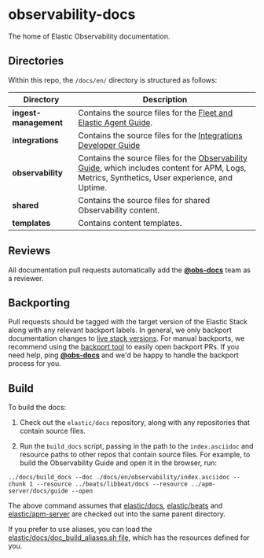 # observability-docs

The home of Elastic Observability documentation.

## Directories

Within this repo, the `/docs/en/` directory is structured as follows:

| Directory             | Description                                                                                                                                                                                                        |
|-----------------------|--------------------------------------------------------------------------------------------------------------------------------------------------------------------------------------------------------------------|
| __ingest-management__ | Contains the source files for the [Fleet and Elastic Agent Guide](https://www.elastic.co/guide/en/ingest-management/current/index.html).                                                                           |
| __integrations__      | Contains the source files for the [Integrations Developer Guide](https://www.elastic.co/guide/en/integrations-developer/current/index.html)                                                                        |
| __observability__     | Contains the source files for the [Observability Guide](https://www.elastic.co/guide/en/observability/current/index.html), which includes content for APM, Logs, Metrics, Synthetics, User experience, and Uptime. |
| __shared__            | Contains the source files for shared Observability content.                                                                                                                                                        |
| __templates__         | Contains content templates.                                                                                                                                                                                        |

## Reviews

All documentation pull requests automatically add the **[@obs-docs](https://github.com/orgs/elastic/teams/obs-docs)** team as a reviewer.

## Backporting

Pull requests should be tagged with the target version of the Elastic Stack along with any relevant backport labels. In general, we only backport documentation changes to [live stack versions](https://github.com/elastic/docs/blob/master/conf.yaml#L74). For manual backports, we recommend using the [backport tool](https://github.com/sqren/backport) to easily open backport PRs. If you need help, ping **[@obs-docs](https://github.com/orgs/elastic/teams/obs-docs)** and we'd be happy to handle the backport process for you.


## Build

To build the docs:

1. Check out the `elastic/docs` repository, along with any repositories that contain source files.

2. Run the `build_docs` script, passing in the path to the `index.asciidoc` and resource paths to other repos that contain source files. For example, to build the Observability Guide and open it in the browser, run:

```
../docs/build_docs --doc ./docs/en/observability/index.asciidoc --chunk 1 --resource ../beats/libbeat/docs --resource ../apm-server/docs/guide --open
```

The above command assumes that [elastic/docs](https://github.com/elastic/docs), [elastic/beats](https://github.com/elastic/beats) and [elastic/apm-server](https://github.com/elastic/apm-server) are checked out into the same parent directory.

If you prefer to use aliases, you can load the [elastic/docs/doc_build_aliases.sh file](https://github.com/elastic/docs/blob/master/doc_build_aliases.sh), which has the resources defined for you.
